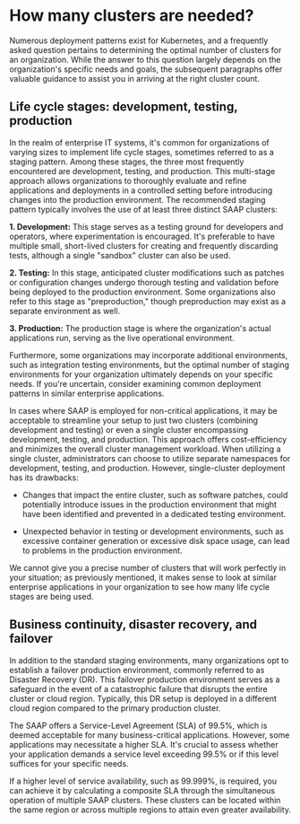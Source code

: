 # How many clusters are needed?

Numerous deployment patterns exist for Kubernetes, and a frequently asked question pertains to determining the optimal number of clusters for an organization. While the answer to this question largely depends on the organization's specific needs and goals, the subsequent paragraphs offer valuable guidance to assist you in arriving at the right cluster count.

## Life cycle stages: development, testing, production

In the realm of enterprise IT systems, it's common for organizations of varying sizes to implement life cycle stages, sometimes referred to as a staging pattern. Among these stages, the three most frequently encountered are development, testing, and production. This multi-stage approach allows organizations to thoroughly evaluate and refine applications and deployments in a controlled setting before introducing changes into the production environment. The recommended staging pattern typically involves the use of at least three distinct SAAP clusters:

**1. Development:** This stage serves as a testing ground for developers and operators, where experimentation is encouraged. It's preferable to have multiple small, short-lived clusters for creating and frequently discarding tests, although a single "sandbox" cluster can also be used.

**2. Testing:** In this stage, anticipated cluster modifications such as patches or configuration changes undergo thorough testing and validation before being deployed to the production environment. Some organizations also refer to this stage as "preproduction," though preproduction may exist as a separate environment as well.

**3. Production:** The production stage is where the organization's actual applications run, serving as the live operational environment.

Furthermore, some organizations may incorporate additional environments, such as integration testing environments, but the optimal number of staging environments for your organization ultimately depends on your specific needs. If you're uncertain, consider examining common deployment patterns in similar enterprise applications. 

In cases where SAAP is employed for non-critical applications, it may be acceptable to streamline your setup to just two clusters (combining development and testing) or even a single cluster encompassing development, testing, and production. This approach offers cost-efficiency and minimizes the overall cluster management workload. When utilizing a single cluster, administrators can choose to utilize separate namespaces for development, testing, and production. However, single-cluster deployment has its drawbacks:

- Changes that impact the entire cluster, such as software patches, could potentially introduce issues in the production environment that might have been identified and prevented in a dedicated testing environment.

- Unexpected behavior in testing or development environments, such as excessive container generation or excessive disk space usage, can lead to problems in the production environment.

We cannot give you a precise number of clusters that will work perfectly in your situation; as previously mentioned, it makes sense to look at similar enterprise applications in your organization to see how many life cycle stages are being used.

## Business continuity, disaster recovery, and failover

In addition to the standard staging environments, many organizations opt to establish a failover production environment, commonly referred to as Disaster Recovery (DR). This failover production environment serves as a safeguard in the event of a catastrophic failure that disrupts the entire cluster or cloud region. Typically, this DR setup is deployed in a different cloud region compared to the primary production cluster.

The SAAP offers a Service-Level Agreement (SLA) of 99.5%, which is deemed acceptable for many business-critical applications. However, some applications may necessitate a higher SLA. It's crucial to assess whether your application demands a service level exceeding 99.5% or if this level suffices for your specific needs.

If a higher level of service availability, such as 99.999%, is required, you can achieve it by calculating a composite SLA through the simultaneous operation of multiple SAAP clusters. These clusters can be located within the same region or across multiple regions to attain even greater availability. 
